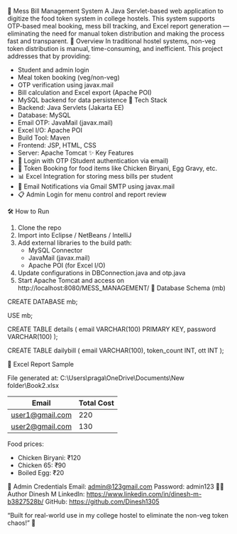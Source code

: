 🍱 Mess Bill Management System
A Java Servlet-based web application to digitize the food token system in college hostels. This system supports OTP-based meal booking, mess bill tracking, and Excel report generation — eliminating the need for manual token distribution and making the process fast and transparent.
📌 Overview
In traditional hostel systems, non-veg token distribution is manual, time-consuming, and inefficient. This project addresses that by providing:
- Student and admin login
- Meal token booking (veg/non-veg)
- OTP verification using javax.mail
- Bill calculation and Excel export (Apache POI)
- MySQL backend for data persistence
🧰 Tech Stack
- Backend: Java Servlets (Jakarta EE)
- Database: MySQL
- Email OTP: JavaMail (javax.mail)
- Excel I/O: Apache POI
- Build Tool: Maven
- Frontend: JSP, HTML, CSS
- Server: Apache Tomcat
✨ Key Features
- 🔐 Login with OTP (Student authentication via email)
- 🍗 Token Booking for food items like Chicken Biryani, Egg Gravy, etc.
- 📊 Excel Integration for storing mess bills per student
- 📧 Email Notifications via Gmail SMTP using javax.mail
- 📋 Admin Login for menu control and report review

🛠️ How to Run
1. Clone the repo
2. Import into Eclipse / NetBeans / IntelliJ
3. Add external libraries to the build path:
   - MySQL Connector
   - JavaMail (javax.mail)
   - Apache POI (for Excel I/O)
4. Update configurations in DBConnection.java and otp.java
5. Start Apache Tomcat and access on http://localhost:8080/MESS_MANAGEMENT/
📄 Database Schema (mb)

CREATE DATABASE mb;

USE mb;

CREATE TABLE details (
    email VARCHAR(100) PRIMARY KEY,
    password VARCHAR(100)
);

CREATE TABLE dailybill (
    email VARCHAR(100),
    token_count INT,
    ott INT
);

📁 Excel Report Sample

File generated at:
C:\Users\praga\OneDrive\Documents\New folder\Book2.xlsx

| Email               | Total Cost |
|---------------------|------------|
| user1@gmail.com     | 220        |
| user2@gmail.com     | 130        |

Food prices:
- Chicken Biryani: ₹120
- Chicken 65: ₹90
- Boiled Egg: ₹20

🧪 Admin Credentials
Email: admin@123gmail.com
Password: admin123
🙋‍♂️ Author
Dinesh M
LinkedIn: https://www.linkedin.com/in/dinesh-m-b3827528b/
GitHub: https://github.com/Dinesh1305

“Built for real-world use in my college hostel to eliminate the non-veg token chaos!” 🏫
